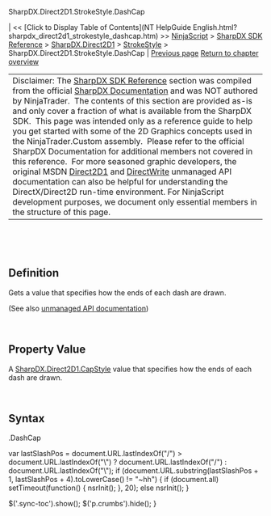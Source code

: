 ﻿










 


SharpDX.Direct2D1.StrokeStyle.DashCap







| &lt;&lt; [Click to Display Table of Contents](NT HelpGuide English.html?sharpdx_direct2d1_strokestyle_dashcap.htm) &gt;&gt;
 [NinjaScript](ninjascript.htm) &gt; [SharpDX SDK Reference](sharpdx_sdk_reference.htm) &gt; [SharpDX.Direct2D1](sharpdx_direct2d1.htm) &gt; [StrokeStyle](sharpdx_direct2d1_strokestyle.htm) &gt;
SharpDX.Direct2D1.StrokeStyle.DashCap | [Previous page](sharpdx_direct2d1_strokestyle.htm)
[Return to chapter overview](sharpdx_direct2d1_strokestyle.htm)












|  |
| --- |
| Disclaimer: The [SharpDX SDK Reference](sharpdx_sdk_reference.htm) section was compiled from the official [SharpDX Documentation](http://sharpdx.org/) and was NOT authored by NinjaTrader.  The contents of this section are provided as-is and only cover a fraction of what is available from the SharpDX SDK.  This page was intended only as a reference guide to help you get started with some of the 2D Graphics concepts used in the NinjaTrader.Custom assembly.  Please refer to the official SharpDX Documentation for additional members not covered in this reference.  For more seasoned graphic developers, the original MSDN [Direct2D1](https://msdn.microsoft.com/en-us/library/windows/desktop/dd370990.aspx) and [DirectWrite](https://msdn.microsoft.com/en-us/library/windows/desktop/dd368038.aspx) unmanaged API documentation can also be helpful for understanding the DirectX/Direct2D run-time environment. For NinjaScript development purposes, we document only essential members in the structure of this page. |



 


 


Definition
----------


Gets a value that specifies how the ends of each dash are drawn. 


(See also [unmanaged API documentation](http://msdn.microsoft.com/en-us/library/dd372218.aspx))


 


Property Value
--------------


A [SharpDX.Direct2D1.CapStyle](sharpdx_direct2d1_capstyle.htm) value that specifies how the ends of each dash are drawn.


 


Syntax
------


<strokestyle>.DashCap







 
 var lastSlashPos = document.URL.lastIndexOf("/") &gt; document.URL.lastIndexOf("\\") ? document.URL.lastIndexOf("/") : document.URL.lastIndexOf("\\");
 if (document.URL.substring(lastSlashPos + 1, lastSlashPos + 4).toLowerCase() != "~hh") {
 if (document.all) setTimeout(function() {
 nsrInit();
 }, 20);
 else nsrInit();
 }
 
 
 $('.sync-toc').show();
 $('p.crumbs').hide();
 }
 
 
 



</strokestyle>